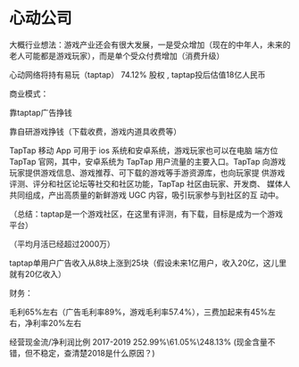 # 心动公司

大概行业想法：游戏产业还会有很大发展，一是受众增加（现在的中年人，未来的老人可能都是游戏玩家），而是单个受众付费增加（消费升级）





心动网络将持有易玩（taptap） 74.12% 股权 , taptap投后估值18亿人民币



商业模式：

靠taptap广告挣钱

靠自研游戏挣钱（下载收费，游戏内道具收费等）



TapTap 移动 App 可用于 ios 系统和安卓系统，游戏玩家也可以在电脑 端方位 TapTap 官网，其中，安卓系统为 TapTap 用户流量的主要入口。TapTap 向游戏玩家提供游戏信息、游戏推荐、可下载的游戏等手游资源库，也向玩家提 供游戏评测、评分和社区论坛等社交和社区功能，TapTap 社区由玩家、开发商、 媒体人共同组成，产出高质量的新鲜游戏 UGC 内容，吸引玩家参与到社区的互 动中。

（总结：taptap是一个游戏社区，在这里有评测，有下载，目标是成为一个游戏平台）

（平均月活已经超过2000万）



taptap单用户广告收入从8块上涨到25块（假设未来1亿用户，收入20亿，这儿里就有20亿收入）







财务：

毛利65%左右（广告毛利率89%，游戏毛利率57.4%），三费加起来有45%左右，净利率20%左右

经营现金流/净利润比例 2017-2019   252.99%\61.05%\248.13%  (现金含量不错，但不稳定，查清楚2018是什么原因？)

